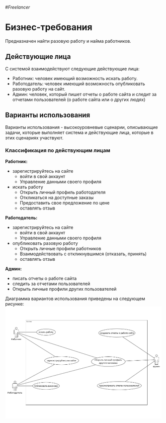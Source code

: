 #_Freelancer_

# Бизнес-требования
Предназначен найти разовую работу и найма работников.

## Действующие лица
С системой взаимодействуют следующие действующие лица:

- Работник: человек имеющий возможность искать работу.
- Работодатель: человек имеющий возможность опубликовать разовую работу на сайт.
- Админ: человек, который пишет отчеты о работе сайта и следит за отчетами пользователей (о работе сайта или о других людях)

## Варианты использования
Варианты использования - высокоуровневые сценарии, описывающие задачи, которые
выполняет система и действующие лица, которые в этих сценариях участвуют.

### Классификация по действующим лицам

**Работник:**
- зарегистрируйтесь на сайте
  + войти в свой аккаунт
  + Управление данными своего профиля
- искать работу
  + Oткрыть личный профиль работодателя
  + Oткликаться на доступные заказы
  + Предоставить свое предложение по цене
  + оставлять отзыв


**Работодатель:**
- зарегистрируйтесь на сайте
  + войти в свой аккаунт
  + Управление данными своего профиля
- опубликовать разовую работу
  + Открыть личныe профили работников
  + Взаимодействовать с откликнувшимся (отказать, принять)
  + оставлять отзыв


**Админ:**
- писать отчеты о работе сайта
- следить за отчетами пользователей
- Открыть личныe профили других пользователей


Диаграмма вариантов использования приведены на следующем рисунке:
![Alt text](usecase-1.PNG)
